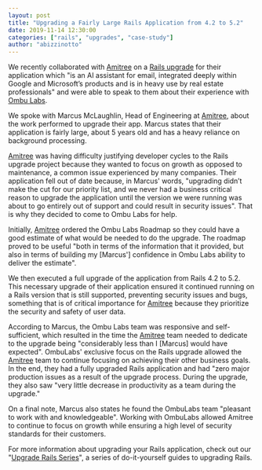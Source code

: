 ```yaml
---
layout: post
title: "Upgrading a Fairly Large Rails Application from 4.2 to 5.2"
date: 2019-11-14 12:30:00
categories: ["rails", "upgrades", "case-study"]
author: "abizzinotto"
---
```


We recently collaborated with [Amitree](https://www.home.amitree.com/) on a [Rails upgrade](https://fastruby.io) for their application which "is an AI assistant for email, integrated deeply within Google and Microsoft’s products and is in heavy use by real estate professionals" and were able to speak to them about their experience with [Ombu Labs](https://www.ombulabs.com).

<!--more-->

We spoke with Marcus McLaughlin, Head of Engineering at [Amitree](https://www.home.amitree.com/), about the work performed to upgrade their app. Marcus states that their application is fairly large, about 5 years old and has a heavy reliance on background processing.

[Amitree](https://www.home.amitree.com/) was having difficulty justifying developer cycles to the Rails upgrade project because they wanted to focus on growth as opposed to maintenance, a common issue experienced by many companies. Their application fell out of date because, in Marcus' words, "upgrading didn’t make the cut for our priority list, and we never had a business critical reason to upgrade the application until the version we were running was about to go entirely out of support and could result in security issues". That is why they decided to come to Ombu Labs for help.

Initially, [Amitree](https://www.home.amitree.com/) ordered the Ombu Labs Roadmap so they could have a good estimate of what would be needed to do the upgrade. The roadmap proved to be useful "both in terms of the information that it provided, but also in terms of building my [Marcus'] confidence in Ombu Labs ability to deliver the estimate".

We then executed a full upgrade of the application from Rails 4.2 to 5.2. This necessary upgrade of their application ensured it continued running on a Rails version that is still supported, preventing security issues and bugs, something that is of critical importance for [Amitree](https://www.home.amitree.com/) because they prioritize the security and safety of user data.

According to Marcus, the Ombu Labs team was responsive and self-sufficient, which resulted in the time the [Amitree](https://www.home.amitree.com/) team needed to dedicate to the upgrade being "considerably less than I [Marcus] would have expected". OmbuLabs' exclusive focus on the Rails upgrade allowed the [Amitree](https://www.home.amitree.com/) team to continue focusing on achieving their other business goals. In the end, they had a fully upgraded Rails application and had "zero major production issues as a result of the upgrade process. During the upgrade, they also saw "very little decrease in productivity as a team during the upgrade."

On a final note, Marcus also states he found the OmbuLabs team "pleasant to work with and knowledgeable". Working with OmbuLabs allowed Amitree to continue to focus on growth while ensuring a high level of security standards for their customers.

For more information about upgrading your Rails application, check out our "[Upgrade Rails Series](https://fastruby.io/blog/tags/upgrades)", a series of do-it-yourself guides to upgrading Rails.
